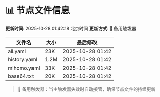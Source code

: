 # 📊 节点文件信息

**更新时间**: 2025-10-28 01:42:18 北京时间
**更新方式**: 🔄 备用触发器

| 文件名 | 大小 | 最后修改 |
|--------|------|----------|
| all.yaml | 23K | 2025-10-28 01:42 |
| history.yaml | 1.2M | 2025-10-28 01:42 |
| mihomo.yaml | 33K | 2025-10-28 01:42 |
| base64.txt | 20K | 2025-10-28 01:42 |

> 🔄 备用触发器：当主触发器失效时自动接管，确保节点文件的持续更新
